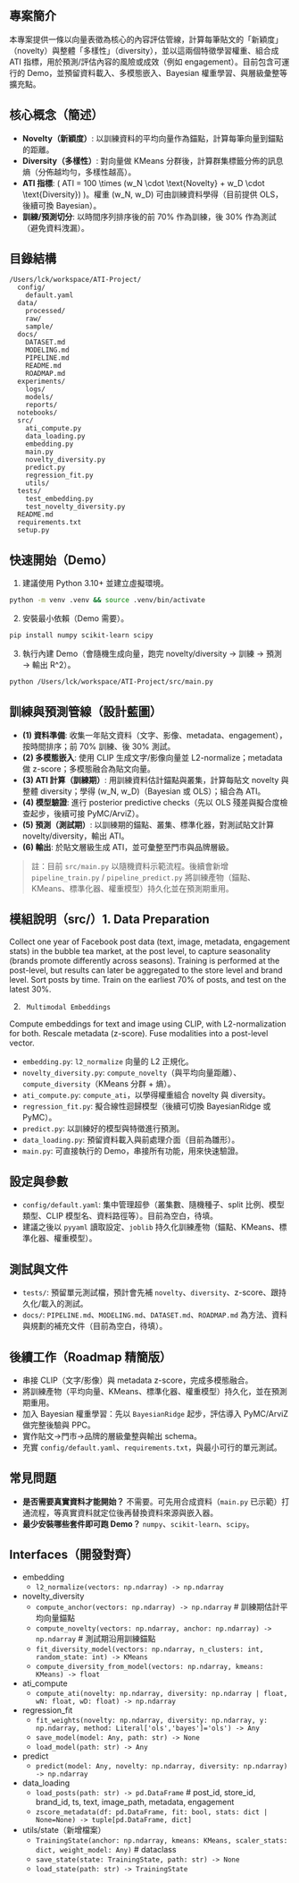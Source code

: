 ## 專案簡介
本專案提供一條以向量表徵為核心的內容評估管線，計算每筆貼文的「新穎度」（novelty）與整體「多樣性」（diversity），並以這兩個特徵學習權重、組合成 ATI 指標，用於預測/評估內容的風險或成效（例如 engagement）。目前包含可運行的 Demo，並預留資料載入、多模態嵌入、Bayesian 權重學習、與層級彙整等擴充點。

## 核心概念（簡述）
- **Novelty（新穎度）**: 以訓練資料的平均向量作為錨點，計算每筆向量到錨點的距離。
- **Diversity（多樣性）**: 對向量做 KMeans 分群後，計算群集標籤分佈的訊息熵（分佈越均勻，多樣性越高）。
- **ATI 指標**: \( ATI = 100 \times (w_N \cdot \text{Novelty} + w_D \cdot \text{Diversity}) \)。權重 \(w_N, w_D\) 可由訓練資料學得（目前提供 OLS，後續可換 Bayesian）。
- **訓練/預測切分**: 以時間序列排序後的前 70% 作為訓練，後 30% 作為測試（避免資料洩漏）。

## 目錄結構
```text
/Users/lck/workspace/ATI-Project/
  config/
    default.yaml
  data/
    processed/
    raw/
    sample/
  docs/
    DATASET.md
    MODELING.md
    PIPELINE.md
    README.md
    ROADMAP.md
  experiments/
    logs/
    models/
    reports/
  notebooks/
  src/
    ati_compute.py
    data_loading.py
    embedding.py
    main.py
    novelty_diversity.py
    predict.py
    regression_fit.py
    utils/
  tests/
    test_embedding.py
    test_novelty_diversity.py
  README.md
  requirements.txt
  setup.py
```

## 快速開始（Demo）
1) 建議使用 Python 3.10+ 並建立虛擬環境。
```bash
python -m venv .venv && source .venv/bin/activate
```

2) 安裝最小依賴（Demo 需要）。
```bash
pip install numpy scikit-learn scipy
```

3) 執行內建 Demo（會隨機生成向量，跑完 novelty/diversity → 訓練 → 預測 → 輸出 R^2）。
```bash
python /Users/lck/workspace/ATI-Project/src/main.py
```

## 訓練與預測管線（設計藍圖）
- **(1) 資料準備**: 收集一年貼文資料（文字、影像、metadata、engagement），按時間排序；前 70% 訓練、後 30% 測試。
- **(2) 多模態嵌入**: 使用 CLIP 生成文字/影像向量並 L2-normalize；metadata 做 z-score；多模態融合為貼文向量。
- **(3) ATI 計算（訓練期）**: 用訓練資料估計錨點與叢集，計算每貼文 novelty 與整體 diversity；學得 \(w_N, w_D\)（Bayesian 或 OLS）；組合為 ATI。
- **(4) 模型驗證**: 進行 posterior predictive checks（先以 OLS 殘差與擬合度檢查起步，後續可接 PyMC/ArviZ）。
- **(5) 預測（測試期）**: 以訓練期的錨點、叢集、標準化器，對測試貼文計算 novelty/diversity，輸出 ATI。
- **(6) 輸出**: 於貼文層級生成 ATI，並可彙整至門市與品牌層級。

> 註：目前 `src/main.py` 以隨機資料示範流程。後續會新增 `pipeline_train.py` / `pipeline_predict.py` 將訓練產物（錨點、KMeans、標準化器、權重模型）持久化並在預測期重用。

## 模組說明（src/）1.      Data Preparation

Collect one year of Facebook post data (text, image, metadata, engagement stats) in the bubble tea market, at the post level, to capture seasonality (brands promote differently across seasons).
Training is performed at the post-level, but results can later be aggregated to the store level and brand level.
Sort posts by time. Train on the earliest 70% of posts, and test on the latest 30%.
 

2.      Multimodal Embeddings

Compute embeddings for text and image using CLIP, with L2-normalization for both.
Rescale metadata (z-score).
Fuse modalities into a post-level vector.
- `embedding.py`: `l2_normalize` 向量的 L2 正規化。
- `novelty_diversity.py`: `compute_novelty`（與平均向量距離）、`compute_diversity`（KMeans 分群 + 熵）。
- `ati_compute.py`: `compute_ati`，以學得權重組合 novelty 與 diversity。
- `regression_fit.py`: 擬合線性迴歸模型（後續可切換 BayesianRidge 或 PyMC）。
- `predict.py`: 以訓練好的模型與特徵進行預測。
- `data_loading.py`: 預留資料載入與前處理介面（目前為雛形）。
- `main.py`: 可直接執行的 Demo，串接所有功能，用來快速驗證。

## 設定與參數
- `config/default.yaml`: 集中管理超參（叢集數、隨機種子、split 比例、模型類型、CLIP 模型名、資料路徑等）。目前為空白，待填。
- 建議之後以 `pyyaml` 讀取設定、`joblib` 持久化訓練產物（錨點、KMeans、標準化器、權重模型）。

## 測試與文件
- `tests/`: 預留單元測試檔，預計會先補 `novelty`、`diversity`、z-score、跟持久化/載入的測試。
- `docs/`: `PIPELINE.md`、`MODELING.md`、`DATASET.md`、`ROADMAP.md` 為方法、資料與規劃的補充文件（目前為空白，待填）。

## 後續工作（Roadmap 精簡版）
- 串接 CLIP（文字/影像）與 metadata z-score，完成多模態融合。
- 將訓練產物（平均向量、KMeans、標準化器、權重模型）持久化，並在預測期重用。
- 加入 Bayesian 權重學習：先以 `BayesianRidge` 起步，評估導入 PyMC/ArviZ 做完整後驗與 PPC。
- 實作貼文→門市→品牌的層級彙整與輸出 schema。
- 充實 `config/default.yaml`、`requirements.txt`，與最小可行的單元測試。

## 常見問題
- **是否需要真實資料才能開始？** 不需要。可先用合成資料（`main.py` 已示範）打通流程，等真實資料就定位後再替換資料來源與嵌入器。
- **最少安裝哪些套件即可跑 Demo？** `numpy`、`scikit-learn`、`scipy`。

## Interfaces（開發對齊）
- embedding
  - `l2_normalize(vectors: np.ndarray) -> np.ndarray`
- novelty_diversity
  - `compute_anchor(vectors: np.ndarray) -> np.ndarray`  # 訓練期估計平均向量錨點
  - `compute_novelty(vectors: np.ndarray, anchor: np.ndarray) -> np.ndarray`  # 測試期沿用訓練錨點
  - `fit_diversity_model(vectors: np.ndarray, n_clusters: int, random_state: int) -> KMeans`
  - `compute_diversity_from_model(vectors: np.ndarray, kmeans: KMeans) -> float`
- ati_compute
  - `compute_ati(novelty: np.ndarray, diversity: np.ndarray | float, wN: float, wD: float) -> np.ndarray`
- regression_fit
  - `fit_weights(novelty: np.ndarray, diversity: np.ndarray, y: np.ndarray, method: Literal['ols','bayes']='ols') -> Any`
  - `save_model(model: Any, path: str) -> None`
  - `load_model(path: str) -> Any`
- predict
  - `predict(model: Any, novelty: np.ndarray, diversity: np.ndarray) -> np.ndarray`
- data_loading
  - `load_posts(path: str) -> pd.DataFrame`  # post_id, store_id, brand_id, ts, text, image_path, metadata, engagement
  - `zscore_metadata(df: pd.DataFrame, fit: bool, stats: dict | None=None) -> tuple[pd.DataFrame, dict]`
- utils/state（新增檔案）
  - `TrainingState(anchor: np.ndarray, kmeans: KMeans, scaler_stats: dict, weight_model: Any)`  # dataclass
  - `save_state(state: TrainingState, path: str) -> None`
  - `load_state(path: str) -> TrainingState`

